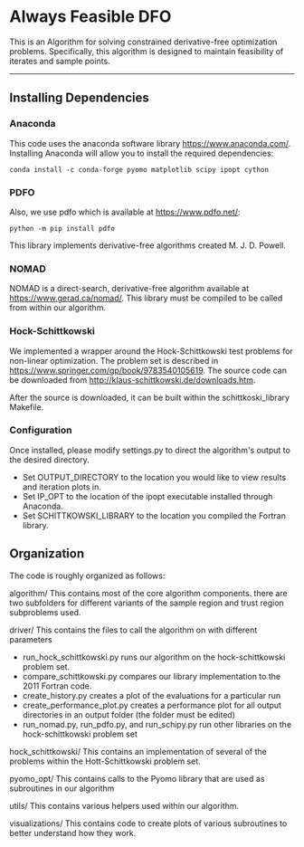 # Always Feasible DFO

This is an Algorithm for solving constrained derivative-free optimization problems.
Specifically, this algorithm is designed to maintain feasibility of iterates and sample points.

<hr>

## Installing Dependencies


### Anaconda
This code uses the anaconda software library https://www.anaconda.com/.
Installing Anaconda will allow you to install the required dependencies:

```
conda install -c conda-forge pyomo matplotlib scipy ipopt cython
```

### PDFO

Also, we use pdfo which is available at https://www.pdfo.net/:

```
python -m pip install pdfo
```

This library implements derivative-free algorithms created M. J. D. Powell.


### NOMAD

NOMAD is a direct-search, derivative-free algorithm available at https://www.gerad.ca/nomad/.
This library must be compiled to be called from within our algorithm.


### Hock-Schittkowski

We implemented a wrapper around the Hock-Schittkowski test problems for non-linear optimization.
The problem set is described in https://www.springer.com/gp/book/9783540105619.
The source code can be downloaded from http://klaus-schittkowski.de/downloads.htm.

After the source is downloaded, it can be built within the schittkoski_library Makefile.


### Configuration


Once installed, please modify settings.py to direct the algorithm's output to the desired directory.
- Set OUTPUT_DIRECTORY to the location you would like to view results and iteration plots in.
- Set IP_OPT to the location of the ipopt executable installed through Anaconda.
- Set SCHITTKOWSKI_LIBRARY to the location you compiled the Fortran library.



## Organization

The code is roughly organized as follows:

algorithm/
This contains most of the core algorithm components.
there are two subfolders for different variants of the sample region and trust region subproblems used.


driver/
This contains the files to call the algorithm on with different parameters
- run_hock_schittkowski.py runs our algorithm on the hock-schittkowski problem set.
- compare_schittkowski.py compares our library implementation to the 2011 Fortran code.
- create_history.py creates a plot of the evaluations for a particular run
- create_performance_plot.py creates a performance plot for all output directories in an output folder (the folder must be edited)
- run_nomad.py, run_pdfo.py, and run_schipy.py run other libraries on the hock-schittkowski problem set


hock_schittkowski/
This contains an implementation of several of the problems within the Hott-Schittkowski problem set.

pyomo_opt/
This contains calls to the Pyomo library that are used as subroutines in our algorithm

utils/
This contains various helpers used within our algorithm.

visualizations/
This contains code to create plots of various subroutines to better understand how they work.


